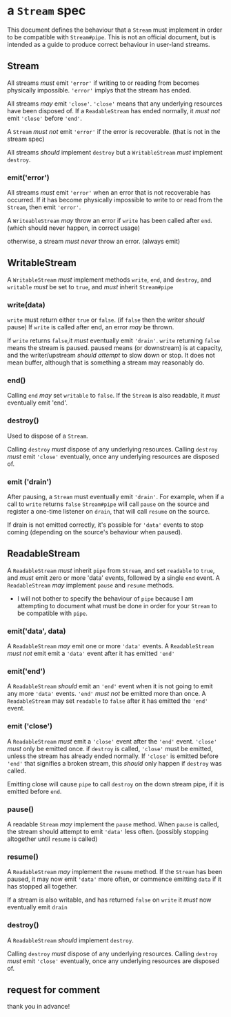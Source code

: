 # a `Stream` spec

This document defines the behaviour that a `Stream` must implement in order to be compatible with `Stream#pipe`. This is not an official document, but is intended as a guide to produce correct behaviour in user-land streams.

## Stream

All streams *must* emit `'error'` if writing to or reading from becomes physically impossible. `'error'` implys that the stream has ended.

All streams *may* emit `'close'`. `'close'` means that any underlying resources have been disposed of. If a `ReadableStream` has ended normally, it *must not* emit `'close'` before `'end'`.

A `Stream` *must not* emit `'error'` if the error is recoverable. 
(that is not in the stream spec)

All streams *should* implement `destroy` but a `WritableStream` *must* implement `destroy`.

### emit('error')

All streams *must* emit `'error'` when an error that is not recoverable has occurred. If it has become physically impossible to write to or read from the `Stream`, then emit `'error'`.

A `WriteableStream` *may* throw an error if `write` has been called after `end`.
(which should never happen, in correct usage)

otherwise, a stream *must never* throw an error. (always emit)

## WritableStream

A `WritableStream` *must* implement methods `write`, `end`, and `destroy`, and `writable` *must* be set to `true`, and *must* inherit `Stream#pipe`

### write(data)

`write` must return either `true` or `false`.
(if `false` then the writer *should* pause)
If `write` is called after end, an error *may* be thrown.

If `write` returns `false`,it *must* eventually emit `'drain'`. `write` returning `false` means the stream is paused. paused means (or downstream) is at capacity, and the writer/upstream *should attempt* to slow down or stop. It does not mean buffer, although that is something a stream may reasonably do.

### end()

Calling `end` *may* set `writable` to `false`. 
If the `Stream` is also readable, it *must* eventually emit 'end'.

### destroy()

Used to dispose of a `Stream`.

Calling `destroy` *must* dispose of any underlying resources.
Calling `destroy` *must* emit `'close'` eventually, 
once any underlying resources are disposed of.


### emit ('drain')

After pausing, a `Stream` must eventually emit `'drain'`. For example, when if a call to `write` returns `false` `Stream#pipe` will call `pause` on the source and  register a one-time listener on `drain`, that will call `resume` on the source.

If drain is not emitted correctly, it's possible for `'data'` events to stop coming (depending on the source's behaviour when paused).

## ReadableStream

A `ReadableStream` *must* inherit `pipe` from `Stream`, and set `readable` to `true`, and *must* emit zero or more 'data' events, followed by a single `end` event. A `ReadableStream` *may* implement `pause` and `resume` methods.

* I will not bother to specify the behaviour of `pipe` because I am attempting to document what must be done in order for your `Stream` to be compatible with `pipe`.

### emit('data', data)

A `ReadableStream` *may* emit one or more `'data'` events.
A `ReadableStream` *must not* emit emit a `'data'` event after it has emitted `'end'` 

### emit('end')

A `ReadableStream` *should* emit an `'end'` event when it is not going to emit any more `'data'` events. `'end'` *must not* be emitted more than once. A `ReadableStream` may set `readable` to `false` after it has emitted the `'end'` event.

### emit ('close')

A `ReadableStream` *must* emit a `'close'` event after the `'end'` event. `'close'` *must* only be emitted once. if `destroy` is called, `'close'` must be emitted, unless the stream has already ended normally. If `'close'` is emitted before `'end'` that signifies a broken stream, this *should* only happen if `destroy` was called. 

Emitting close will cause `pipe` to call `destroy` on the down stream pipe, if it is emitted before `end`. 

### pause()

A readable `Stream` *may* implement the `pause` method. When `pause` is called, the stream should attempt to emit `'data'` less often. (possibly stopping altogether until `resume` is called)

### resume()

A `ReadableStream` *may* implement the `resume` method. If the `Stream` has been paused, it may now emit `'data'` more often, or commence emitting `data` if it has stopped all together.

If a stream is also writable, and has returned `false` on `write` it *must* now eventually emit `drain`

### destroy()

A `ReadableStream` *should* implement `destroy`.

Calling `destroy` *must* dispose of any underlying resources.
Calling `destroy` *must* emit `'close'` eventually, 
once any underlying resources are disposed of.

## request for comment

thank you in advance!